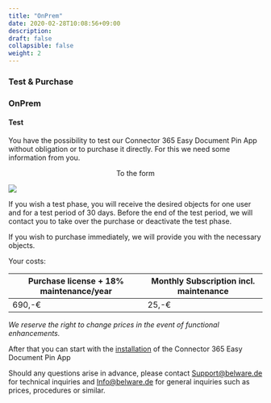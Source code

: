 ```yaml
---
title: "OnPrem"
date: 2020-02-28T10:08:56+09:00
description: 
draft: false
collapsible: false
weight: 2
---
```

### Test & Purchase

### OnPrem

#### Test
You have the possibility to test our Connector 365 Easy Document Pin App without obligation or to purchase it directly. For this we need some information from you.

<p style="text-align: center;">
To the form
</p>

[<img src="/images/apps/Forms_easy.png">](https://forms.office.com/Pages/ResponsePage.aspx?id=wbg8p1B5wk60E37fEWJ6gK10RbLPyuxOs2bKXXZxm8JUM0tNOEJVMlIxUkpOQzJTN0owME5OV0wwNy4u)

If you wish a test phase, you will receive the desired objects for one user and for a test period of 30 days. Before the end of the test period, we will contact you to take over the purchase or deactivate the test phase.

If you wish to purchase immediately, we will provide you with the necessary objects.

Your costs:

| Purchase license + 18% maintenance/year | Monthly Subscription incl. maintenance |
|-----------------------------------------|----------------------------------------|
|690,-€                                   | 25,-€                                  |

*We reserve the right to change prices in the event of functional enhancements.*

After that you can start with the [installation](/en-us/apps/easy-document-pin/first-steps/installation/) of the Connector 365 Easy Document Pin App

Should any questions arise in advance, please contact Support@belware.de for technical inquiries and Info@belware.de for general inquiries such as prices, procedures or similar.





